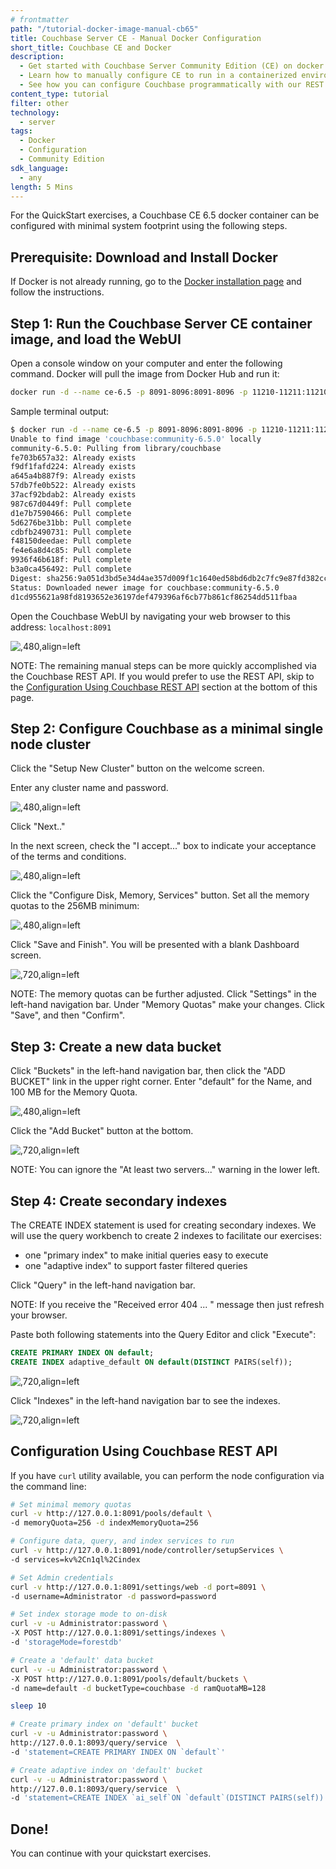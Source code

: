 ```yaml
---
# frontmatter
path: "/tutorial-docker-image-manual-cb65"
title: Couchbase Server CE - Manual Docker Configuration
short_title: Couchbase CE and Docker
description: 
  - Get started with Couchbase Server Community Edition (CE) on docker
  - Learn how to manually configure CE to run in a containerized environment
  - See how you can configure Couchbase programmatically with our REST API
content_type: tutorial
filter: other
technology:
  - server
tags:
  - Docker
  - Configuration
  - Community Edition
sdk_language: 
  - any
length: 5 Mins
---
```


For the QuickStart exercises, a Couchbase CE 6.5 docker container can be configured with minimal system footprint using the following steps.

## Prerequisite: Download and Install Docker

If Docker is not already running, go to the <a href="https://www.docker.com/get-docker" target="_blank">Docker installation page</a> and follow the instructions.

## Step 1: Run the Couchbase Server CE container image, and load the WebUI

Open a console window on your computer and enter the following command.  Docker will pull the image from Docker Hub and run it:

```bash
docker run -d --name ce-6.5 -p 8091-8096:8091-8096 -p 11210-11211:11210-11211 couchbase:community-6.5.0
```

Sample terminal output:

```bash
$ docker run -d --name ce-6.5 -p 8091-8096:8091-8096 -p 11210-11211:11210-11211 couchbase:community-6.5.0
Unable to find image 'couchbase:community-6.5.0' locally
community-6.5.0: Pulling from library/couchbase
fe703b657a32: Already exists 
f9df1fafd224: Already exists 
a645a4b887f9: Already exists 
57db7fe0b522: Already exists 
37acf92bdab2: Already exists 
987c67d0449f: Pull complete 
d1e7b7590466: Pull complete 
5d6276be31bb: Pull complete 
cdbfb2490731: Pull complete 
f48150deedae: Pull complete 
fe4e6a8d4c85: Pull complete 
9936f46b618f: Pull complete 
b3a0ca456492: Pull complete 
Digest: sha256:9a051d3bd5e34d4ae357d009f1c1640ed58bd6db2c7fc9e87fd382ccf9de52c2
Status: Downloaded newer image for couchbase:community-6.5.0
d1cd955621a98fd8193652e36197def479396af6cb77b861cf86254dd511fbaa
```

Open the Couchbase WebUI by navigating your web browser to this address: `localhost:8091`

![,480,align=left](./ce6.5IntroScreen.png)

NOTE: The remaining manual steps can be more quickly accomplished via the Couchbase REST API.  If you would prefer to use the REST API, skip to the [Configuration Using Couchbase REST API](#configuration-using-couchbase-rest-api) section at the bottom of this page.

## Step 2: Configure Couchbase as a minimal single node cluster

Click the "Setup New Cluster" button on the welcome screen.

Enter any cluster name and password.  

![,480,align=left](./ce6.5NewClusterScreen.png)

Click "Next.."

In the next screen, check the "I accept..." box to indicate your acceptance of the terms and conditions.  

![,480,align=left](./ce6.5TermsScreen.png)

Click the "Configure Disk, Memory, Services" button. Set all the memory quotas to the 256MB minimum:

![,480,align=left](./ce6.5ConfigureScreen.png)

Click "Save and Finish". You will be presented with a blank Dashboard screen.

![,720,align=left](./ce6.5Dashboard01.png)

NOTE: The memory quotas can be further adjusted.  Click "Settings" in the left-hand navigation bar. Under "Memory Quotas" make your changes.  Click "Save", and then "Confirm".

## Step 3: Create a new data bucket

Click "Buckets" in the left-hand navigation bar, then click the "ADD BUCKET" link in the upper right corner. Enter "default" for the Name, and 100 MB for the Memory Quota.

![,480,align=left](./ce6.5AddBucket.png)

Click the "Add Bucket" button at the bottom.

![,720,align=left](./ce6.5PostAddBucket.png)

NOTE: You can ignore the "At least two servers..." warning in the lower left.

## Step 4: Create secondary indexes

The CREATE INDEX statement is used for creating secondary indexes.  We will use the query workbench to create 2 indexes to facilitate our exercises:

* one "primary index" to make initial queries easy to execute
* one "adaptive index" to support faster filtered queries

Click "Query" in the left-hand navigation bar.

NOTE: If you receive the "Received error 404 ... " message then just refresh your browser.

Paste both following statements into the Query Editor and click "Execute":

```sql
CREATE PRIMARY INDEX ON default;
CREATE INDEX adaptive_default ON default(DISTINCT PAIRS(self));
```

![,720,align=left](./ce6.5PostIndexCreate.png)

Click "Indexes" in the left-hand navigation bar to see the indexes.

![,720,align=left](./ce6.5IndexList.png)

## Configuration Using Couchbase REST API

If you have `curl` utility available, you can perform the node configuration via the command line:

```bash
# Set minimal memory quotas
curl -v http://127.0.0.1:8091/pools/default \
-d memoryQuota=256 -d indexMemoryQuota=256

# Configure data, query, and index services to run
curl -v http://127.0.0.1:8091/node/controller/setupServices \ 
-d services=kv%2Cn1ql%2Cindex

# Set Admin credentials
curl -v http://127.0.0.1:8091/settings/web -d port=8091 \ 
-d username=Administrator -d password=password

# Set index storage mode to on-disk
curl -v -u Administrator:password \ 
-X POST http://127.0.0.1:8091/settings/indexes \ 
-d 'storageMode=forestdb'

# Create a 'default' data bucket 
curl -v -u Administrator:password \ 
-X POST http://127.0.0.1:8091/pools/default/buckets \ 
-d name=default -d bucketType=couchbase -d ramQuotaMB=128

sleep 10

# Create primary index on 'default' bucket
curl -v -u Administrator:password \ 
http://127.0.0.1:8093/query/service  \ 
-d 'statement=CREATE PRIMARY INDEX ON `default`'

# Create adaptive index on 'default' bucket
curl -v -u Administrator:password \ 
http://127.0.0.1:8093/query/service  \ 
-d 'statement=CREATE INDEX `ai_self`ON `default`(DISTINCT PAIRS(self))' 

```

## Done!

You can continue with your quickstart exercises.  
